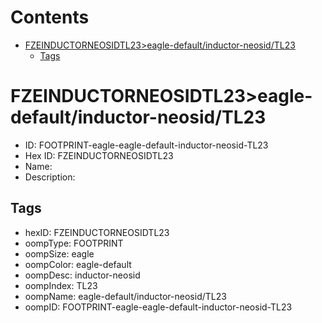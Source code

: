 



Contents
========

* [FZEINDUCTORNEOSIDTL23>eagle-default/inductor-neosid/TL23](#fzeinductorneosidtl23eagle-defaultinductor-neosidtl23)
	* [Tags](#tags)

# FZEINDUCTORNEOSIDTL23>eagle-default/inductor-neosid/TL23

- ID: FOOTPRINT-eagle-eagle-default-inductor-neosid-TL23
- Hex ID: FZEINDUCTORNEOSIDTL23
- Name: 
- Description: 

## Tags

- hexID: FZEINDUCTORNEOSIDTL23
- oompType: FOOTPRINT
- oompSize: eagle
- oompColor: eagle-default
- oompDesc: inductor-neosid
- oompIndex: TL23
- oompName: eagle-default/inductor-neosid/TL23
- oompID: FOOTPRINT-eagle-eagle-default-inductor-neosid-TL23
